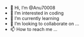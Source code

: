 - 👋 Hi, I’m @Anu70008
- 👀 I’m interested in coding 
- 🌱 I’m currently learning 
- 💞️ I’m looking to collaborate on ...
- 📫 How to reach me ...

<!---
Anu70008/Anu70008 is a ✨ special ✨ repository because its `README.md` (this file) appears on your GitHub profile.
You can click the Preview link to take a look at your changes.
--->
